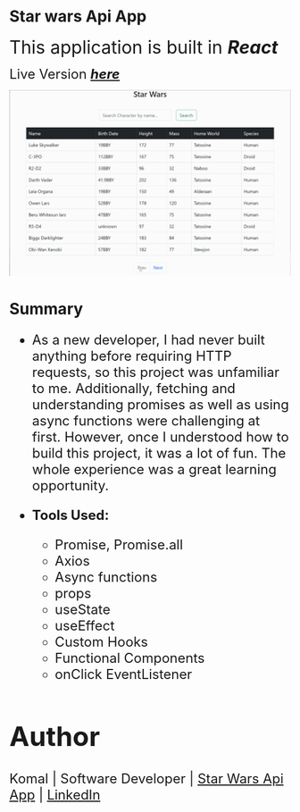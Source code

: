 # **Star wars Api App**

<font size = 6> This application is built in **_React_**</font>

<font size=5> Live Version **_[here](https://star-wars-api-app-2.herokuapp.com/)_**</font>

<img src = "Demo_Star_Wars_API_App.gif">

# **Summary**

<font size=5>

- As a new developer, I had never built anything before requiring HTTP requests, so this project was unfamiliar to me. Additionally, fetching and understanding promises as well as using async functions were challenging at first. However, once I understood how to build this project, it was a lot of fun. The whole experience was a great learning opportunity.

- **Tools Used:**
  - Promise, Promise.all
  - Axios
  - Async functions
  - props
  - useState
  - useEffect
  - Custom Hooks
  - Functional Components
  - onClick EventListener

# Author

<font size=5>Komal | Software Developer | [Star Wars Api App](https://star-wars-api-app-2.herokuapp.com/) | [LinkedIn](https://www.linkedin.com/in/komalpreet-kaur-3b6924177/)
